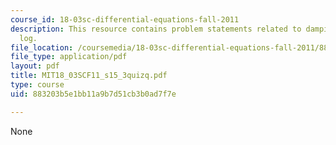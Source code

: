 ```yaml
---
course_id: 18-03sc-differential-equations-fall-2011
description: This resource contains problem statements related to damping and phase
  log.
file_location: /coursemedia/18-03sc-differential-equations-fall-2011/883203b5e1bb11a9b7d51cb3b0ad7f7e_MIT18_03SCF11_s15_3quizq.pdf
file_type: application/pdf
layout: pdf
title: MIT18_03SCF11_s15_3quizq.pdf
type: course
uid: 883203b5e1bb11a9b7d51cb3b0ad7f7e

---
```

None